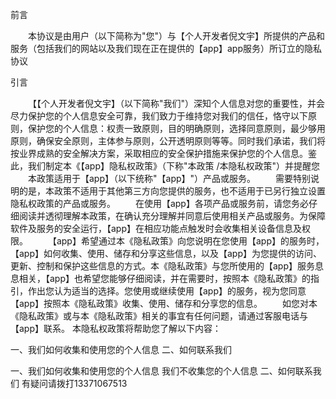 前言

  本协议是由用户（以下简称为"您"）与【个人开发者倪文宇】所提供的产品和服务（包括我们的网站以及我们现在正在提供的【app】app服务）所订立的隐私协议

引言

  【【个人开发者倪文宇】（以下简称"我们"）深知个人信息对您的重要性，并会尽力保护您的个人信息安全可靠，我们致力于维持您对我们的信任，恪守以下原则，保护您的个人信息：权责一致原则，目的明确原则，选择同意原则，最少够用原则，确保安全原则，主体参与原则，公开透明原则等等。同时我们承诺，我们将按业界成熟的安全解决方案，采取相应的安全保护措施来保护您的个人信息。鉴此，我们制定本《【app】隐私权政策》（下称"本政策
/本隐私权政策"）并提醒您
  本政策适用于【app】（以下统称"【app】"）产品或服务。
  需要特别说明的是，本政策不适用于其他第三方向您提供的服务，也不适用于已另行独立设置隐私权政策的产品或服务。
  在使用【app】各项产品或服务前，请您务必仔细阅读并透彻理解本政策，在确认充分理解并同意后使用相关产品或服务。为保障软件及服务的安全运行，【app】在相应功能点触发时会收集相关设备信息及权限。
  【app】希望通过本《隐私政策》向您说明在您使用【app】的服务时，【app】如何收集、使用、储存和分享这些信息，以及【app】为您提供的访问、更新、控制和保护这些信息的方式。本《隐私政策》与您所使用的【app】服务息息相关，【app】也希望您能够仔细阅读，并在需要时，按照本《隐私政策》的指引，作出您认为适当的选择。您使用或继续使用【app】的服务，视为您同意【app】按照本《隐私政策》收集、使用、储存和分享您的信息。
  如您对本《隐私政策》或与本《隐私政策》相关的事宜有任何问题，请通过客服电话与【app】联系。
本隐私权政策将帮助您了解以下内容：

一、我们如何收集和使用您的个人信息
二、如何联系我们

一、我们如何收集和使用您的个人信息
我们不收集您的个人信息
二、如何联系我们
有疑问请拨打13371067513
